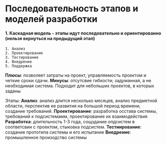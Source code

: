 # Последовательность этапов и моделей разработки
#### 1. Каскадная модель - этапы идут последовательно и ориентированно (нельзя вернуться на предыдущий этап)
	1. Анализ
	2. Проектирование
	3. Тестирование
	4. Внедрение
	5. Поддержка
**Плюсы**: позволяет затраты на проект, управляемость проектом и четкие сроки сдачи.
**Минусы**: отсутсвие гибкости; задуманная, а не необходимая система.
Подходит для небольших проектов, в которых заданы

Этапы:
**Анализ**: анализ длится несколько месяцев, анализ предметной области, перспектив ее развития на большой период времени, создание требований. 
**Проектирование**: разработка осстава системы, требований к подсистемамм, проектирование их взаимодействия
**Разработка**: длительность 1-3 года, сощздание опдсистем в соответсвии с проектом, стыковка подсистем.
**Тестиирование**: создание прототипа системы и его испытание
**Внедрение**: промышленное произодство системы